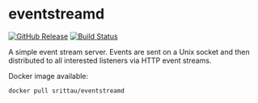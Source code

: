 eventstreamd
============

[![GitHub Release](https://img.shields.io/github/release/srittau/eventstreamd/all.svg)](https://github.com/srittau/eventstreamd/releases/)
[![Build Status](https://travis-ci.org/srittau/eventstreamd.svg?branch=master)](https://travis-ci.org/srittau/eventstreamd)

A simple event stream server. Events are sent on a Unix socket and then
distributed to all interested listeners via HTTP event streams.

Docker image available:

```
docker pull srittau/eventstreamd
```
